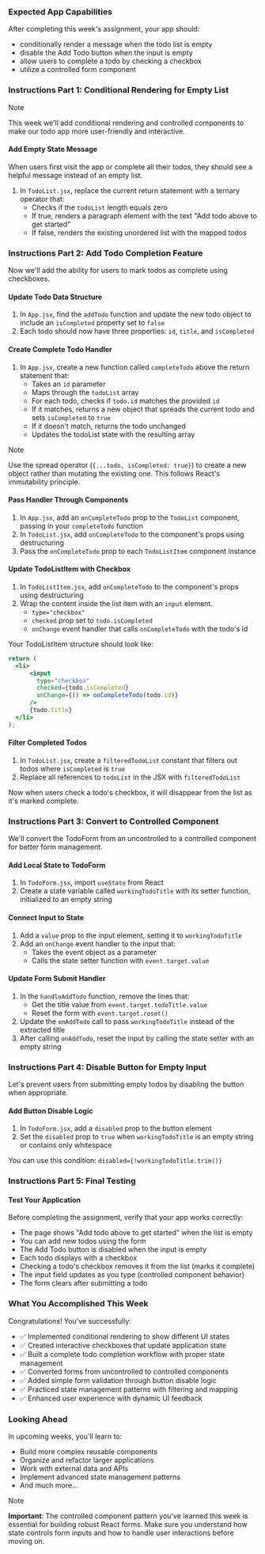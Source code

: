 <!-- h1, h2 already used by CTD Learns -->
### Expected App Capabilities

After completing this week's assignment, your app should:

- conditionally render a message when the todo list is empty
- disable the Add Todo button when the input is empty
- allow users to complete a todo by checking a checkbox
- utilize a controlled form component

### Instructions Part 1: Conditional Rendering for Empty List

> [!NOTE]
> This week we'll add conditional rendering and controlled components to make our todo app more user-friendly and interactive.

#### Add Empty State Message

When users first visit the app or complete all their todos, they should see a helpful message instead of an empty list.

1. In `TodoList.jsx`, replace the current return statement with a ternary operator that:
   - Checks if the `todoList` length equals zero
   - If true, renders a paragraph element with the text "Add todo above to get started"
   - If false, renders the existing unordered list with the mapped todos

### Instructions Part 2: Add Todo Completion Feature

Now we'll add the ability for users to mark todos as complete using checkboxes.

#### Update Todo Data Structure

1. In `App.jsx`, find the `addTodo` function and update the new todo object to include an `isCompleted` property set to `false`
2. Each todo should now have three properties: `id`, `title`, and `isCompleted`

#### Create Complete Todo Handler

1. In `App.jsx`, create a new function called `completeTodo` above the return statement that:
   - Takes an `id` parameter
   - Maps through the `todoList` array
   - For each todo, checks if `todo.id` matches the provided `id`
   - If it matches, returns a new object that spreads the current todo and sets `isCompleted` to `true`
   - If it doesn't match, returns the todo unchanged
   - Updates the todoList state with the resulting array

> [!note]
> Use the spread operator (`{...todo, isCompleted: true}`) to create a new object rather than mutating the existing one. This follows React's immutability principle.

#### Pass Handler Through Components

1. In `App.jsx`, add an `onCompleteTodo` prop to the `TodoList` component, passing in your `completeTodo` function
2. In `TodoList.jsx`, add `onCompleteTodo` to the component's props using destructuring
3. Pass the `onCompleteTodo` prop to each `TodoListItem` component instance

#### Update TodoListItem with Checkbox

1. In `TodoListItem.jsx`, add `onCompleteTodo` to the component's props using destructuring
2. Wrap the content inside the list item with an `input` element.
   - `type="checkbox"`
   - `checked` prop set to `todo.isCompleted`
   - `onChange` event handler that calls `onCompleteTodo` with the todo's id

Your TodoListItem structure should look like:

```jsx
return (
  <li>
      <input
        type="checkbox"
        checked={todo.isCompleted}
        onChange={() => onCompleteTodo(todo.id)}
      />
      {todo.title}
  </li>
);
```

#### Filter Completed Todos

1. In `TodoList.jsx`, create a `filteredTodoList` constant that filters out todos where `isCompleted` is `true`
2. Replace all references to `todoList` in the JSX with `filteredTodoList`

Now when users check a todo's checkbox, it will disappear from the list as it's marked complete.

### Instructions Part 3: Convert to Controlled Component

We'll convert the TodoForm from an uncontrolled to a controlled component for better form management.

#### Add Local State to TodoForm

1. In `TodoForm.jsx`, import `useState` from React
2. Create a state variable called `workingTodoTitle` with its setter function, initialized to an empty string

#### Connect Input to State

1. Add a `value` prop to the input element, setting it to `workingTodoTitle`
2. Add an `onChange` event handler to the input that:
   - Takes the event object as a parameter
   - Calls the state setter function with `event.target.value`

#### Update Form Submit Handler

1. In the `handleAddTodo` function, remove the lines that:
   - Get the title value from `event.target.todoTitle.value`
   - Reset the form with `event.target.reset()`
2. Update the `onAddTodo` call to pass `workingTodoTitle` instead of the extracted title
3. After calling `onAddTodo`, reset the input by calling the state setter with an empty string

### Instructions Part 4: Disable Button for Empty Input

Let's prevent users from submitting empty todos by disabling the button when appropriate.

#### Add Button Disable Logic

1. In `TodoForm.jsx`, add a `disabled` prop to the button element
2. Set the `disabled` prop to `true` when `workingTodoTitle` is an empty string or contains only whitespace

You can use this condition: `disabled={!workingTodoTitle.trim()}`

### Instructions Part 5: Final Testing

#### Test Your Application

Before completing the assignment, verify that your app works correctly:

- The page shows "Add todo above to get started" when the list is empty
- You can add new todos using the form
- The Add Todo button is disabled when the input is empty
- Each todo displays with a checkbox
- Checking a todo's checkbox removes it from the list (marks it complete)
- The input field updates as you type (controlled component behavior)
- The form clears after submitting a todo

### What You Accomplished This Week

Congratulations! You've successfully:

- ✅ Implemented conditional rendering to show different UI states
- ✅ Created interactive checkboxes that update application state
- ✅ Built a complete todo completion workflow with proper state management
- ✅ Converted forms from uncontrolled to controlled components
- ✅ Added simple form validation through button disable logic
- ✅ Practiced state management patterns with filtering and mapping
- ✅ Enhanced user experience with dynamic UI feedback

### Looking Ahead

In upcoming weeks, you'll learn to:

- Build more complex reusable components
- Organize and refactor larger applications
- Work with external data and APIs
- Implement advanced state management patterns
- And much more...

> [!note]
> **Important**: The controlled component pattern you've learned this week is essential for building robust React forms. Make sure you understand how state controls form inputs and how to handle user interactions before moving on.
